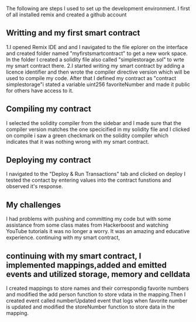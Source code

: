 The following are steps I used to set up the development environment.
I  first of all installed remix and created a github account
## Writting and my first smart contract
1.I opened Remix IDE and and I navigated to the file eplorer on the interface and created folder named "myfirstsmartcontract" to get a new work space. In the folder I created a solidity file also called "simplestorage.sol" to wrte my smart contract there.
2.I started writing my smart contract by adding a licence identifier and then wrote the compiler directive version which will be used to compile my code. After that I defined my contract as "contract simplestorage"i stated a variable uint256 favoriteNumber and made it public for others  have access to it.
## Compiling my contract
I selected the solidity compiler from the sidebar and I made sure that the compiler version matches the one specicified in my solidity file and I clicked on compile i saw a green checkmark on the  solidity compiler which indicates that it was nothing wrong with my smart contract.
## Deploying my contract
I navigated to the "Deploy & Run Transactions" tab and clicked on deploy I tested the contact by entering values into the contract funstions and observed it's response.
## My challenges
I had problems with pushing and committing my code but with some assistance from some class mates from Hackerboost and watching YouTube tutorials it was no longer a worry.
It was an amazing and educative experience.
continuing with my smart contract,
## continuing with my smart contract, I implemented mappings,added and emitted events and utilized storage, memory and celldata
I created mappings to store names and their correspondig favorite numbers and modified the add person function to store vdata in the mapping.Then I created event called numberUpdated event that logs when favorite number is updated and modified the storeNumber function to store data in the mapping.

